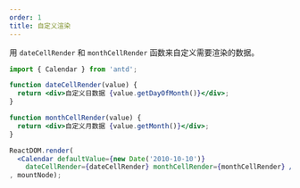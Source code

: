 ```yaml
---
order: 1
title: 自定义渲染
---
```


用 `dateCellRender` 和 `monthCellRender` 函数来自定义需要渲染的数据。



````jsx
import { Calendar } from 'antd';

function dateCellRender(value) {
  return <div>自定义日数据 {value.getDayOfMonth()}</div>;
}

function monthCellRender(value) {
  return <div>自定义月数据 {value.getMonth()}</div>;
}

ReactDOM.render(
  <Calendar defaultValue={new Date('2010-10-10')}
    dateCellRender={dateCellRender} monthCellRender={monthCellRender} />
, mountNode);
````
